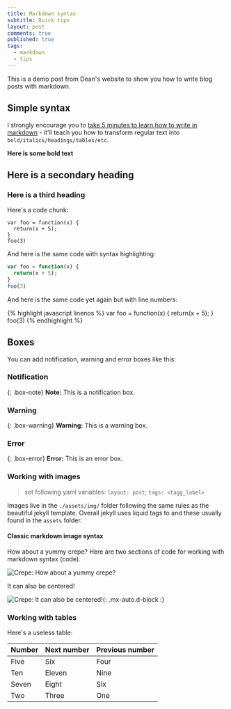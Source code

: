 ```yaml
---
title: Markdown syntax
subtitle: Quick tips
layout: post
comments: true
published: true
tags:
  - markdown
  - tips
---
```


This is a demo post from Dean's website to show you how to write blog posts with markdown.  

## Simple syntax

I strongly encourage you to [take 5 minutes to learn how to write in markdown](https://markdowntutorial.com/) - it'll teach you how to transform regular text into `bold/italics/headings/tables/etc`.

**Here is some bold text**
## Here is a secondary heading
### Here is a third heading

Here's a code chunk:

~~~
var foo = function(x) {
  return(x + 5);
}
foo(3)
~~~

And here is the same code with syntax highlighting:

```javascript
var foo = function(x) {
  return(x + 5);
}
foo(3)
```

And here is the same code yet again but with line numbers:

{% highlight javascript linenos %}
var foo = function(x) {
  return(x + 5);
}
foo(3)
{% endhighlight %}

## Boxes
You can add notification, warning and error boxes like this:

### Notification

{: .box-note}
**Note:** This is a notification box.

### Warning

{: .box-warning}
**Warning:** This is a warning box.

### Error

{: .box-error}
**Error:** This is an error box.

### Working with images

> set following yaml variables: `layout: post`; `tags: <tagg_label>`

Images live in the `./assets/img/` folder following the same rules as the beautiful jekyll template. Overall jekyll uses liquid tags to and these usually found in the `assets` folder.

#### Classic markdown image syntax

How about a yummy crepe? Here are two sections of code for working with markdown syntax (code).

![Crepe: How about a yummy crepe?](https://s3-media3.fl.yelpcdn.com/bphoto/cQ1Yoa75m2yUFFbY2xwuqw/348s.jpg)

It can also be centered!

![Crepe: It can also be centered!](https://s3-media3.fl.yelpcdn.com/bphoto/cQ1Yoa75m2yUFFbY2xwuqw/348s.jpg){: .mx-auto.d-block :}

### Working with tables

Here's a useless table:

| Number | Next number | Previous number |
| :------ |:--- | :--- |
| Five | Six | Four |
| Ten | Eleven | Nine |
| Seven | Eight | Six |
| Two | Three | One |